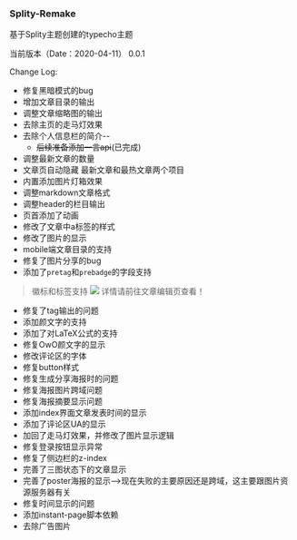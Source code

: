 ### Splity-Remake

基于Splity主题创建的typecho主题

当前版本（Date：2020-04-11） 0.0.1

Change Log: 

- 修复黑暗模式的bug
- 增加文章目录的输出
- 调整文章缩略图的输出
- 去除主页的走马灯效果
- 去除个人信息栏的简介-- 
    - ~~后续准备添加一言api~~(已完成)
- 调整最新文章的数量
- 文章页自动隐藏 最新文章和最热文章两个项目
- 内置添加图片灯箱效果
- 调整markdown文章格式
- 调整header的栏目输出
- 页首添加了动画
- 修改了文章中a标签的样式
- 修改了图片的显示
- mobile端文章目录的支持
- 修复了图片分享的bug
- 添加了`pretag`和`prebadge`的字段支持

> 徽标和标签支持
> <img src="https://img.tanknee.cn/blogpicbed/2020/04/2020041177f60cc42daeb.png"/>
> 详情请前往文章编辑页查看！

- 修复了tag输出的问题
- 添加颜文字的支持
- 添加了对LaTeX公式的支持
- 修复OwO颜文字的显示
- 修改评论区的字体
- 修复button样式
- 修复生成分享海报时的问题
 - 修复海报图片跨域问题
 - 修复海报摘要显示问题
- 添加index界面文章发表时间的显示
- 添加了评论区UA的显示
- 加回了走马灯效果，并修改了图片显示逻辑
- 修复登录按钮显示异常
- 修复了侧边栏的z-index
- 完善了三图状态下的文章显示
- 完善了poster海报的显示-->现在失败的主要原因还是跨域，这主要跟图片资源服务器有关
- 修复时间显示的问题
- 添加instant-page脚本依赖
- 去除广告图片